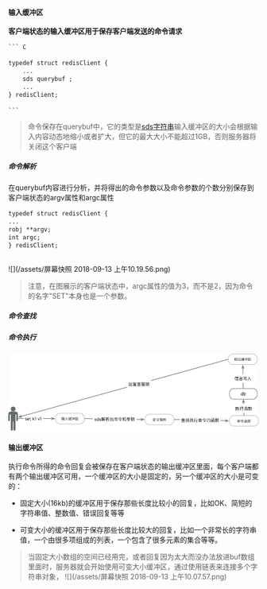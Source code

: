 

#### 输入缓冲区

**客户端状态的输入缓冲区用于保存客户端发送的命令请求**

    ``` C
    
    typedef struct redisClient { 
        ... 
        sds querybuf ; 
        ... 
    } redisClient; 
    
    ```

> 命令保存在querybuf中，它的类型是[sds字符串](/sdsdong-tai-zi-fu-4e3229.md)输入缓冲区的大小会根据输入内容动态地缩小或者扩大，但它的最大大小不能超过1GB，否则服务器将关闭这个客户端 



##### 命令解析

在querybuf内容进行分析，并将得出的命令参数以及命令参数的个数分别保存到客户端状态的argv属性和argc属性


```
typedef struct redisClient { 
...
robj **argv;
int argc;
} redisClient;


```

![](/assets/屏幕快照 2018-09-13 上午10.19.56.png)

> 注意，在图展示的客户端状态中，argc属性的值为3，而不是2，因为命令的名字"SET"本身也是一个参数。


##### 命令查找


##### 命令执行






![](/assets/redis-shuru-shurchu.png)



#### 输出缓冲区


执行命令所得的命令回复会被保存在客户端状态的输出缓冲区里面，每个客户端都有两个输出缓冲区可用，一个缓冲区的大小是固定的，另一个缓冲区的大小是可变的：

* 固定大小(16kb)的缓冲区用于保存那些长度比较小的回复，比如OK、简短的字符串值、整数值、错误回复等等

* 可变大小的缓冲区用于保存那些长度比较大的回复，比如一个非常长的字符串值，一个由很多项组成的列表，一个包含了很多元素的集合等等。





> 当固定大小数组的空间已经用完，或者回复因为太大而没办法放进buf数组里面时，服务器就会开始使用可变大小缓冲区，通过使用链表来连接多个字符串对象，
 ![](/assets/屏幕快照 2018-09-13 上午10.07.57.png)

